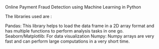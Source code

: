Online Payment Fraud Detection using Machine Learning in Python

The libraries used are : 

Pandas:  This library helps to load the data frame in a 2D array format and has multiple functions to perform analysis tasks in one go.
Seaborn/Matplotlib: For data visualization
Numpy: Numpy arrays are very fast and can perform large computations in a very short time.

